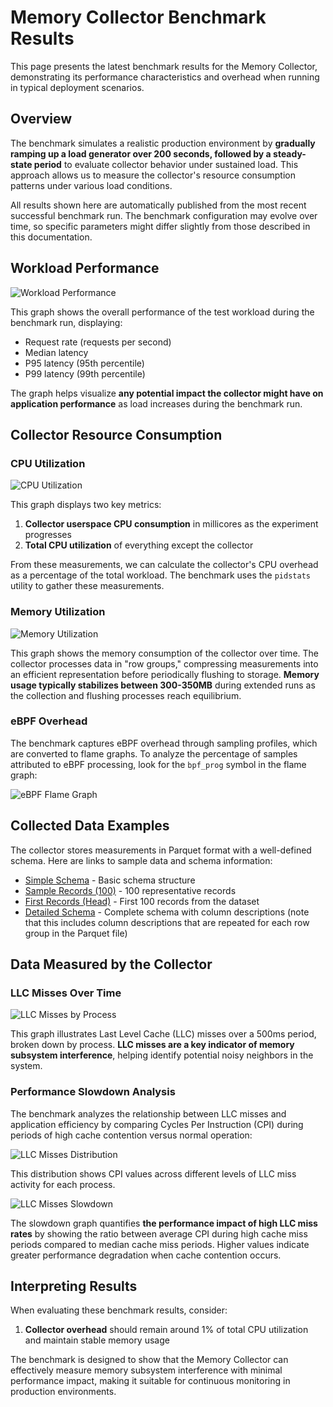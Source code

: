 # Memory Collector Benchmark Results

This page presents the latest benchmark results for the Memory Collector, demonstrating its performance characteristics and overhead when running in typical deployment scenarios.

## Overview

The benchmark simulates a realistic production environment by **gradually ramping up a load generator over 200 seconds, followed by a steady-state period** to evaluate collector behavior under sustained load. This approach allows us to measure the collector's resource consumption patterns under various load conditions.

All results shown here are automatically published from the most recent successful benchmark run. The benchmark configuration may evolve over time, so specific parameters might differ slightly from those described in this documentation.

## Workload Performance

![Workload Performance](benchmarks/workload_performance.png)

This graph shows the overall performance of the test workload during the benchmark run, displaying:
- Request rate (requests per second)
- Median latency
- P95 latency (95th percentile)
- P99 latency (99th percentile)

The graph helps visualize **any potential impact the collector might have on application performance** as load increases during the benchmark run.

## Collector Resource Consumption

### CPU Utilization

![CPU Utilization](benchmarks/cpu_utilization_comparison.png)

This graph displays two key metrics:
1. **Collector userspace CPU consumption** in millicores as the experiment progresses
2. **Total CPU utilization** of everything except the collector

From these measurements, we can calculate the collector's CPU overhead as a percentage of the total workload. The benchmark uses the `pidstats` utility to gather these measurements.

### Memory Utilization

![Memory Utilization](benchmarks/memory_utilization.png)

This graph shows the memory consumption of the collector over time. The collector processes data in "row groups," compressing measurements into an efficient representation before periodically flushing to storage. **Memory usage typically stabilizes between 300-350MB** during extended runs as the collection and flushing processes reach equilibrium.

### eBPF Overhead

The benchmark captures eBPF overhead through sampling profiles, which are converted to flame graphs. To analyze the percentage of samples attributed to eBPF processing, look for the `bpf_prog` symbol in the flame graph:

![eBPF Flame Graph](benchmarks/flamegraph.svg)

## Collected Data Examples

The collector stores measurements in Parquet format with a well-defined schema. Here are links to sample data and schema information:

- [Simple Schema](benchmarks/parquet-data/schema.txt) - Basic schema structure
- [Sample Records (100)](benchmarks/parquet-data/sample-100.txt) - 100 representative records
- [First Records (Head)](benchmarks/parquet-data/head-100.txt) - First 100 records from the dataset
- [Detailed Schema](benchmarks/parquet-data/schema-detailed.txt) - Complete schema with column descriptions (note that this includes column descriptions that are repeated for each row group in the Parquet file)


## Data Measured by the Collector

### LLC Misses Over Time

![LLC Misses by Process](benchmarks/llc_misses.png)

This graph illustrates Last Level Cache (LLC) misses over a 500ms period, broken down by process. **LLC misses are a key indicator of memory subsystem interference**, helping identify potential noisy neighbors in the system.

### Performance Slowdown Analysis

The benchmark analyzes the relationship between LLC misses and application efficiency by comparing Cycles Per Instruction (CPI) during periods of high cache contention versus normal operation:

![LLC Misses Distribution](benchmarks/cpi_dist_top5_vs_mid.png)

This distribution shows CPI values across different levels of LLC miss activity for each process.

![LLC Misses Slowdown](benchmarks/cpi_slowdown_top5_vs_mid.png)

The slowdown graph quantifies **the performance impact of high LLC miss rates** by showing the ratio between average CPI during high cache miss periods compared to median cache miss periods. Higher values indicate greater performance degradation when cache contention occurs.

## Interpreting Results

When evaluating these benchmark results, consider:

1. **Collector overhead** should remain around 1% of total CPU utilization and maintain stable memory usage

The benchmark is designed to show that the Memory Collector can effectively measure memory subsystem interference with minimal performance impact, making it suitable for continuous monitoring in production environments.